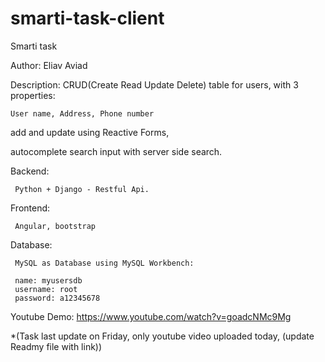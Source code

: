 # smarti-task-client

Smarti task

Author:
  Eliav Aviad

Description:
  CRUD(Create Read Update Delete) table for users, 
  with 3 properties: 
    
    User name, Address, Phone number
   
   add and update using Reactive Forms,
   
   autocomplete search input with server side search.
   
   
   



  Backend:
  
     Python + Django - Restful Api.
     
  Frontend:
  
     Angular, bootstrap
   
   Database:
   
     MySQL as Database using MySQL Workbench:
    
     name: myusersdb
     username: root
     password: a12345678
     
     
  Youtube Demo: https://www.youtube.com/watch?v=goadcNMc9Mg
  
  
  *(Task last update on Friday, only youtube video uploaded today, 
  (update Readmy file with link))
